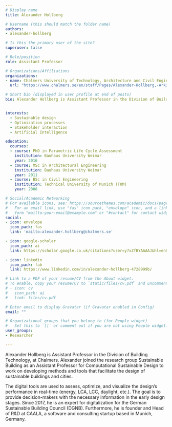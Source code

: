 ```yaml
---
# Display name
title: Alexander Hollberg

# Username (this should match the folder name)
authors:
- alexander-hollberg

# Is this the primary user of the site?
superuser: false

# Role/position
role: Assistant Professor

# Organizations/Affiliations
organizations:
- name: Chalmers University of Technology, Architecture and Civil Engineering, Building Technology, Sustainable Building
  url: "https://www.chalmers.se/en/staff/Pages/Alexander-Hollberg,-Arkitektur-och-samhallsbyggnadsteknik-.aspx/"

# Short bio (displayed in user profile at end of posts)
bio: Alexander Hollberg is Assistant Professor in the Division of Building Technology, at Chalmers.


interests:
  - Sustainable design
  - Optimization processes
  - Stakeholder interaction
  - Artificial Intelligence

education:
  courses:
  - course: PhD in Parametric Life Cycle Assessment
    institution: Bauhaus University Weimar
    year: 2016
  - course: MSc in Architectural Engineering
    institution: Bauhaus University Weimar
    year: 2011
  - course: BSc in Civil Engineering
    institution: Technical University of Munich (TUM)
    year: 2008

# Social/Academic Networking
# For available icons, see: https://sourcethemes.com/academic/docs/page-builder/#icons
#   For an email link, use "fas" icon pack, "envelope" icon, and a link in the
#   form "mailto:your-email@example.com" or "#contact" for contact widget.
social:
- icon: envelope
  icon_pack: fas
  link: 'mailto:alexander.hollberg@chalmers.se'

- icon: google-scholar
  icon_pack: ai
  link: https://scholar.google.co.uk/citations?user=y7xZfBYAAAAJ&hl=en&oi=sra

- icon: linkedin
  icon_pack: fab
  link: https://www.linkedin.com/in/alexander-hollberg-4728999b/

# Link to a PDF of your resume/CV from the About widget.
# To enable, copy your resume/CV to `static/files/cv.pdf` and uncomment the lines below.
# - icon: cv
#   icon_pack: ai
#   link: files/cv.pdf

# Enter email to display Gravatar (if Gravatar enabled in Config)
email: ""

# Organizational groups that you belong to (for People widget)
#   Set this to `[]` or comment out if you are not using People widget.
user_groups:
- Researcher

---
```


Alexander Hollberg is Assistant Professor in the Division of Building Technology, at Chalmers.
Alexander joined the research group Sustainable Building as an Assistant Professor for Computational Sustainable Design to work on developing methods and tools that facilitate the design of sustainable buildings and cities. 

 The digital tools are used to assess, optimize, and visualize the design’s performance in real-time (energy, LCA, LCC, daylight, etc.). The goal is to provide decision-makers with the necessary information in the early design stages. Since 2017, he is an expert for digitalization for the German Sustainable Building Council (DGNB). Furthermore, he is founder and Head of R&D at CAALA, a software and consulting startup based in Munich, Germany.
